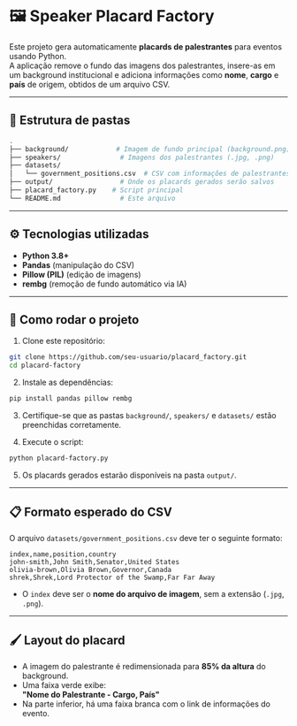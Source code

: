 
# 🖼️ Speaker Placard Factory

Este projeto gera automaticamente **placards de palestrantes** para eventos usando Python.  
A aplicação remove o fundo das imagens dos palestrantes, insere-as em um background institucional e adiciona informações como **nome**, **cargo** e **país** de origem, obtidos de um arquivo CSV.

---

## 📂 Estrutura de pastas

```bash
.
├── background/            # Imagem de fundo principal (background.png)
├── speakers/               # Imagens dos palestrantes (.jpg, .png)
├── datasets/
│   └── government_positions.csv  # CSV com informações de palestrantes
├── output/                 # Onde os placards gerados serão salvos
├── placard_factory.py    # Script principal
└── README.md               # Este arquivo
```

---

## ⚙️ Tecnologias utilizadas

- **Python 3.8+**
- **Pandas** (manipulação do CSV)
- **Pillow (PIL)** (edição de imagens)
- **rembg** (remoção de fundo automático via IA)

---

## 🚀 Como rodar o projeto

1. Clone este repositório:

```bash
git clone https://github.com/seu-usuario/placard_factory.git
cd placard-factory
```

2. Instale as dependências:

```bash
pip install pandas pillow rembg
```

3. Certifique-se que as pastas `background/`, `speakers/` e `datasets/` estão preenchidas corretamente.

4. Execute o script:

```bash
python placard-factory.py
```

5. Os placards gerados estarão disponíveis na pasta `output/`.

---

## 📋 Formato esperado do CSV

O arquivo `datasets/government_positions.csv` deve ter o seguinte formato:

```csv
index,name,position,country
john-smith,John Smith,Senator,United States
olivia-brown,Olivia Brown,Governor,Canada
shrek,Shrek,Lord Protector of the Swamp,Far Far Away
```

- O `index` deve ser o **nome do arquivo de imagem**, sem a extensão (`.jpg`, `.png`).

---

## 🖌️ Layout do placard

- A imagem do palestrante é redimensionada para **85% da altura** do background.
- Uma faixa verde exibe:  
  **"Nome do Palestrante - Cargo, País"**  
- Na parte inferior, há uma faixa branca com o link de informações do evento.
